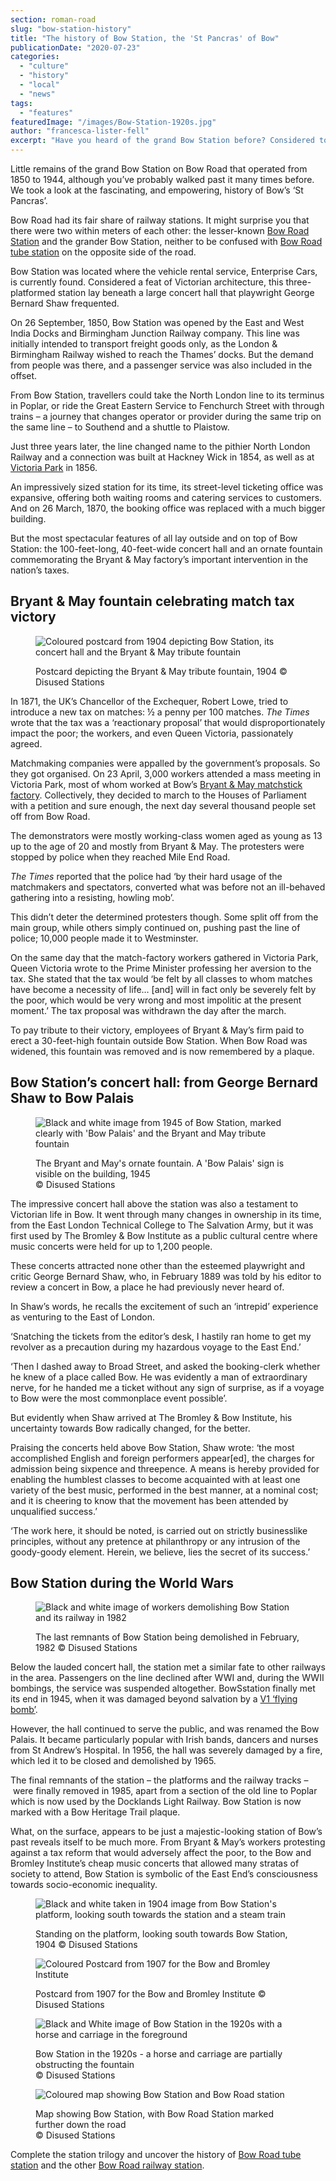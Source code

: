 ```yaml
---
section: roman-road
slug: "bow-station-history"
title: "The history of Bow Station, the 'St Pancras' of Bow"
publicationDate: "2020-07-23"
categories: 
  - "culture"
  - "history"
  - "local"
  - "news"
tags: 
  - "features"
featuredImage: "/images/Bow-Station-1920s.jpg"
author: "francesca-lister-fell"
excerpt: "Have you heard of the grand Bow Station before? Considered to be the 'St Pancras' of its time, this fascinating building was far more than just a transport hub."
---
```


Little remains of the grand Bow Station on Bow Road that operated from 1850 to 1944, although you’ve probably walked past it many times before. We took a look at the fascinating, and empowering, history of Bow’s ‘St Pancras’.

Bow Road had its fair share of railway stations. It might surprise you that there were two within meters of each other: the lesser-known [Bow Road Station](https://romanroadlondon.com/bow-road-railway-station-history/) and the grander Bow Station, neither to be confused with [Bow Road tube station](https://romanroadlondon.com/bow-road-tube-station-history/) on the opposite side of the road.

Bow Station was located where the vehicle rental service, Enterprise Cars, is currently found. Considered a feat of Victorian architecture, this three-platformed station lay beneath a large concert hall that playwright George Bernard Shaw frequented. 

On 26 September, 1850, Bow Station was opened by the East and West India Docks and Birmingham Junction Railway company. This line was initially intended to transport freight goods only, as the London & Birmingham Railway wished to reach the Thames’ docks. But the demand from people was there, and a passenger service was also included in the offset.

From Bow Station, travellers could take the North London line to its terminus in Poplar, or ride the Great Eastern Service to Fenchurch Street with through trains – a journey that changes operator or provider during the same trip on the same line – to Southend and a shuttle to Plaistow.

Just three years later, the line changed name to the pithier North London Railway and a connection was built at Hackney Wick in 1854, as well as at [Victoria Park](https://romanroadlondon.com/victoria-park-east-london-bow/) in 1856.

An impressively sized station for its time, its street-level ticketing office was expansive, offering both waiting rooms and catering services to customers. And on 26 March, 1870, the booking office was replaced with a much bigger building.

But the most spectacular features of all lay outside and on top of Bow Station: the 100-feet-long, 40-feet-wide concert hall and an ornate fountain commemorating the Bryant & May factory’s important intervention in the nation’s taxes.

## Bryant & May fountain celebrating match tax victory

<figure>

![Coloured postcard from 1904 depicting Bow Station, its concert hall and the Bryant & May tribute fountain](/images/Bow-station-in-1904-1024x684.jpg)

<figcaption>

Postcard depicting the Bryant & May tribute fountain, 1904 ©️ Disused Stations

</figcaption>

</figure>

In 1871, the UK’s Chancellor of the Exchequer, Robert Lowe, tried to introduce a new tax on matches: ½ a penny per 100 matches. _The Times_ wrote that the tax was a ‘reactionary proposal’ that would disproportionately impact the poor; the workers, and even Queen Victoria, passionately agreed.

Matchmaking companies were appalled by the government’s proposals. So they got organised. On 23 April, 3,000 workers attended a mass meeting in Victoria Park, most of whom worked at Bow’s [Bryant & May matchstick factory](https://romanroadlondon.com/sarah-chapman-matchstick-girl-campaign-memorial/). Collectively, they decided to march to the Houses of Parliament with a petition and sure enough, the next day several thousand people set off from Bow Road.

The demonstrators were mostly working-class women aged as young as 13 up to the age of 20 and mostly from Bryant & May. The protesters were stopped by police when they reached Mile End Road. 

_The Times_ reported that the police had ‘by their hard usage of the matchmakers and spectators, converted what was before not an ill-behaved gathering into a resisting, howling mob’.

This didn’t deter the determined protesters though. Some split off from the main group, while others simply continued on, pushing past the line of police; 10,000 people made it to Westminster.

On the same day that the match-factory workers gathered in Victoria Park, Queen Victoria wrote to the Prime Minister professing her aversion to the tax. She stated that the tax would ‘be felt by all classes to whom matches have become a necessity of life… \[and\] will in fact only be severely felt by the poor, which would be very wrong and most impolitic at the present moment.’ The tax proposal was withdrawn the day after the march.

To pay tribute to their victory, employees of Bryant & May’s firm paid to erect a 30-feet-high fountain outside Bow Station. When Bow Road was widened, this fountain was removed and is now remembered by a plaque.

## Bow Station’s concert hall: from George Bernard Shaw to Bow Palais

<figure>

![Black and white image from 1945 of Bow Station, marked clearly with 'Bow Palais' and the Bryant and May tribute fountain](/images/Bow-Station-May-Bryant-May-fountain-Bow-Palais-concert-hall-1945-1024x684.jpg)

<figcaption>

The Bryant and May's ornate fountain. A 'Bow Palais' sign is visible on the building, 1945  
©️ Disused Stations

</figcaption>

</figure>

The impressive concert hall above the station was also a testament to Victorian life in Bow. It went through many changes in ownership in its time, from the East London Technical College to The Salvation Army, but it was first used by The Bromley & Bow Institute as a public cultural centre where music concerts were held for up to 1,200 people.

These concerts attracted none other than the esteemed playwright and critic George Bernard Shaw, who, in February 1889 was told by his editor to review a concert in Bow, a place he had previously never heard of. 

In Shaw’s words, he recalls the excitement of such an ‘intrepid’ experience as venturing to the East of London. 

‘Snatching the tickets from the editor’s desk, I hastily ran home to get my revolver as a precaution during my hazardous voyage to the East End.’

‘Then I dashed away to Broad Street, and asked the booking-clerk whether he knew of a place called Bow. He was evidently a man of extraordinary nerve, for he handed me a ticket without any sign of surprise, as if a voyage to Bow were the most commonplace event possible’.

But evidently when Shaw arrived at The Bromley & Bow Institute, his uncertainty towards Bow radically changed, for the better.

Praising the concerts held above Bow Station, Shaw wrote: ‘the most accomplished English and foreign performers appear\[ed\], the charges for admission being sixpence and threepence. A means is hereby provided for enabling the humblest classes to become acquainted with at least one variety of the best music, performed in the best manner, at a nominal cost; and it is cheering to know that the movement has been attended by unqualified success.’

‘The work here, it should be noted, is carried out on strictly businesslike principles, without any pretence at philanthropy or any intrusion of the goody-goody element. Herein, we believe, lies the secret of its success.’

## Bow Station during the World Wars

<figure>

![Black and white image of workers demolishing Bow Station and its railway in 1982](/images/Bow-Station-being-demolished-February-1982-1024x683.jpg)

<figcaption>

The last remnants of Bow Station being demolished in February, 1982 ©️ Disused Stations

</figcaption>

</figure>

Below the lauded concert hall, the station met a similar fate to other railways in the area. Passengers on the line declined after WWI and, during the WWII bombings, the service was suspended altogether. BowSstation finally met its end in 1945, when it was damaged beyond salvation by a [V1 ‘flying bomb’](https://romanroadlondon.com/first-v1-flying-bomb-doodblebug-hits-london/).

However, the hall continued to serve the public, and was renamed the Bow Palais. It became particularly popular with Irish bands, dancers and nurses from St Andrew’s Hospital. In 1956, the hall was severely damaged by a fire, which led it to be closed and demolished by 1965. 

The final remnants of the station – the platforms and the railway tracks – were finally removed in 1985, apart from a section of the old line to Poplar which is now used by the Docklands Light Railway. Bow Station is now marked with a Bow Heritage Trail plaque.

What, on the surface, appears to be just a majestic-looking station of Bow’s past reveals itself to be much more. From Bryant & May’s workers protesting against a tax reform that would adversely affect the poor, to the Bow and Bromley Institute’s cheap music concerts that allowed many stratas of society to attend, Bow Station is symbolic of the East End’s consciousness towards socio-economic inequality. 

<figure>

![Black and white taken in 1904 image from Bow Station's platform, looking south towards the station and a steam train](/images/Looking-south-in-Bow-station-circa-1904-1024x682.jpg)

<figcaption>

Standing on the platform, looking south towards Bow Station, 1904 ©️ Disused Stations

</figcaption>

</figure>

<figure>

![Coloured Postcard from 1907 for the Bow and Bromley Institute](/images/Bow-and-Bromley-Institute-Bow-Station-circa-1907-M-A-Roberts-1024x683.jpg)

<figcaption>

Postcard from 1907 for the Bow and Bromley Institute ©️ Disused Stations

</figcaption>

</figure>

<figure>

![Black and White image of Bow Station in the 1920s with a horse and carriage in the foreground](/images/Bow-Station-1920s-1024x684.jpg)

<figcaption>

Bow Station in the 1920s - a horse and carriage are partially obstructing the fountain  
©️ Disused Stations

</figcaption>

</figure>

<figure>

![Coloured map showing Bow Station and Bow Road station](/images/Map-showing-Bow-Station-1024x683.jpg)

<figcaption>

Map showing Bow Station, with Bow Road Station marked further down the road  
©️ Disused Stations

</figcaption>

</figure>

Complete the station trilogy and uncover the history of [Bow Road tube station](https://romanroadlondon.com/bow-road-tube-station-history/) and the other [Bow Road railway station](https://romanroadlondon.com/bow-road-railway-station-history/).
